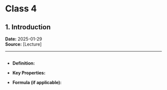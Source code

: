 # Class 4

## 1. Introduction  
**Date:** 2025-01-29  
**Source:** [Lecture]  

---

## 
### 
- **Definition:**  

- **Key Properties:**  

- **Formula (if applicable):**  

